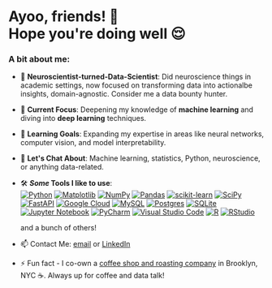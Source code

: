 # Ayoo, friends! 👋 <br> Hope you're doing well 😌

### A bit about me: 

- 🧠 **Neuroscientist-turned-Data-Scientist**: Did neuroscience things in academic settings, now focused on transforming data into actionalbe insights, domain-agnostic. Consider me a data bounty hunter.
  
- 🔭 **Current Focus**: Deepening my knowledge of **machine learning** and diving into **deep learning** techniques.
  
- 🌱 **Learning Goals**: Expanding my expertise in areas like neural networks, computer vision, and model interpretability.

- 💬 **Let's Chat About**: Machine learning, statistics, Python, neuroscience, or anything data-related.

- 🛠 **_Some_ Tools I like to use**: <br>
  [![Python](https://img.shields.io/badge/python-3670A0?style=for-the-badge&logo=python&logoColor=ffdd54)](https://www.python.org/)
  [![Matplotlib](https://img.shields.io/badge/Matplotlib-%23ffffff.svg?style=for-the-badge&logo=Matplotlib&logoColor=black)](https://matplotlib.org/)
  [![NumPy](https://img.shields.io/badge/numpy-%23013243.svg?style=for-the-badge&logo=numpy&logoColor=white)](https://numpy.org/)
  [![Pandas](https://img.shields.io/badge/pandas-%23150458.svg?style=for-the-badge&logo=pandas&logoColor=white)](https://pandas.pydata.org/)
  [![scikit-learn](https://img.shields.io/badge/scikit--learn-%23F7931E.svg?style=for-the-badge&logo=scikit-learn&logoColor=white)](https://scikit-learn.org/)
  [![SciPy](https://img.shields.io/badge/SciPy-%230C55A5.svg?style=for-the-badge&logo=scipy&logoColor=%white)](https://scipy.org/)
  [![FastAPI](https://img.shields.io/badge/FastAPI-005571?style=for-the-badge&logo=fastapi)](https://fastapi.tiangolo.com/)
  [![Google Cloud](https://img.shields.io/badge/GoogleCloud-%234285F4.svg?style=for-the-badge&logo=google-cloud&logoColor=white)](https://cloud.google.com/)
  [![MySQL](https://img.shields.io/badge/mysql-4479A1.svg?style=for-the-badge&logo=mysql&logoColor=white)](https://www.mysql.com/)
  [![Postgres](https://img.shields.io/badge/postgres-%23316192.svg?style=for-the-badge&logo=postgresql&logoColor=white)](https://www.postgresql.org/)
  [![SQLite](https://img.shields.io/badge/sqlite-%2307405e.svg?style=for-the-badge&logo=sqlite&logoColor=white)](https://www.sqlite.org/index.html)
  [![Jupyter Notebook](https://img.shields.io/badge/jupyter-%23FA0F00.svg?style=for-the-badge&logo=jupyter&logoColor=white)](https://jupyter.org/)
  [![PyCharm](https://img.shields.io/badge/pycharm-143?style=for-the-badge&logo=pycharm&logoColor=black&color=black&labelColor=green)](https://www.jetbrains.com/pycharm/)
  [![Visual Studio Code](https://img.shields.io/badge/Visual%20Studio%20Code-0078d7.svg?style=for-the-badge&logo=visual-studio-code&logoColor=white)](https://code.visualstudio.com/)
  [![R](https://img.shields.io/badge/r-%23276DC3.svg?style=for-the-badge&logo=r&logoColor=white)](https://www.r-project.org/)
  [![RStudio](https://img.shields.io/badge/RStudio-4285F4?style=for-the-badge&logo=rstudio&logoColor=white)](https://posit.co/)


  and a bunch of others!
- 📫 Contact Me: [email](mailto:migueldiazacevedo@gmail.com) or [LinkedIn](www.linkedin.com/in/migueldiazacevedo)
- ⚡ Fun fact - I co-own a [coffee shop and roasting company](https://www.olascoffeeco.com/) in Brooklyn, NYC ☕. Always up for coffee and data talk!
